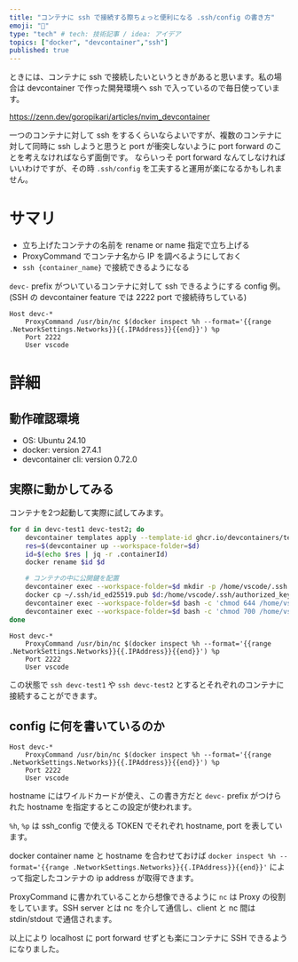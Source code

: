 ```yaml
---
title: "コンテナに ssh で接続する際ちょっと便利になる .ssh/config の書き方"
emoji: "🐙"
type: "tech" # tech: 技術記事 / idea: アイデア
topics: ["docker", "devcontainer","ssh"]
published: true
---
```


ときには、コンテナに ssh で接続したいというときがあると思います。私の場合は devcontainer で作った開発環境へ ssh で入っているので毎日使っています。

https://zenn.dev/goropikari/articles/nvim_devcontainer

一つのコンテナに対して ssh をするくらいならよいですが、複数のコンテナに対して同時に ssh しようと思うと port が衝突しないように port forward のことを考えなければならず面倒です。
ならいっそ port forward なんてしなければいいわけですが、その時 `.ssh/config` を工夫すると運用が楽になるかもしれません。 

# サマリ

- 立ち上げたコンテナの名前を rename or name 指定で立ち上げる
- ProxyCommand でコンテナ名から IP を調べるようにしておく
- `ssh {container_name}` で接続できるようになる

`devc-` prefix がついているコンテナに対して ssh できるようにする config 例。(SSH の devcontainer feature では 2222 port で接続待ちしている)

```ssh:~/.ssh/config
Host devc-*
    ProxyCommand /usr/bin/nc $(docker inspect %h --format='{{range .NetworkSettings.Networks}}{{.IPAddress}}{{end}}') %p
    Port 2222
    User vscode
```


# 詳細
## 動作確認環境
- OS: Ubuntu 24.10
- docker: version 27.4.1
- devcontainer cli: version 0.72.0

## 実際に動かしてみる

コンテナを2つ起動して実際に試してみます。

```bash
for d in devc-test1 devc-test2; do
    devcontainer templates apply --template-id ghcr.io/devcontainers/templates/ubuntu:1.3.2 --features='[{"id":"ghcr.io/devcontainers/features/sshd:1", "options":{}}]' --workspace-folder=$d
    res=$(devcontainer up --workspace-folder=$d)
    id=$(echo $res | jq -r .containerId)
    docker rename $id $d

    # コンテナの中に公開鍵を配置
    devcontainer exec --workspace-folder=$d mkdir -p /home/vscode/.ssh
    docker cp ~/.ssh/id_ed25519.pub $d:/home/vscode/.ssh/authorized_keys
    devcontainer exec --workspace-folder=$d bash -c 'chmod 644 /home/vscode/.ssh/authorized_keys'
    devcontainer exec --workspace-folder=$d bash -c 'chmod 700 /home/vscode/.ssh'
done
```

```bash:~/.ssh/config
Host devc-*
    ProxyCommand /usr/bin/nc $(docker inspect %h --format='{{range .NetworkSettings.Networks}}{{.IPAddress}}{{end}}') %p
    Port 2222
    User vscode
```

この状態で `ssh devc-test1` や `ssh devc-test2` とするとそれぞれのコンテナに接続することができます。

## config に何を書いているのか

```bash:~/.ssh/config
Host devc-*
    ProxyCommand /usr/bin/nc $(docker inspect %h --format='{{range .NetworkSettings.Networks}}{{.IPAddress}}{{end}}') %p
    Port 2222
    User vscode
```

hostname にはワイルドカードが使え、この書き方だと `devc-` prefix がつけられた hostname を指定するとこの設定が使われます。

`%h`, `%p` は ssh_config で使える TOKEN でそれぞれ hostname, port を表しています。

docker container name と hostname を合わせておけば `docker inspect %h --format='{{range .NetworkSettings.Networks}}{{.IPAddress}}{{end}}'` によって指定したコンテナの ip address が取得できます。

ProxyCommand に書かれていることから想像できるように `nc` は Proxy の役割をしています。SSH server とは nc を介して通信し、client と nc 間は stdin/stdout で通信されます。

以上により localhost に port forward せずとも楽にコンテナに SSH できるようになりました。
